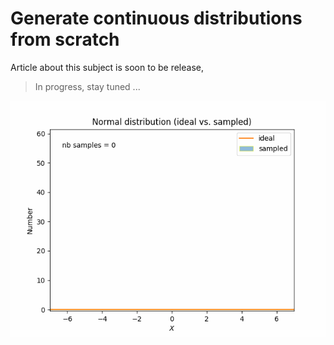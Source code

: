# Generate continuous distributions from scratch

Article about this subject is soon to be release,

> In progress, stay tuned ...

![Alt](screenshots/test_normal_6.gif)
